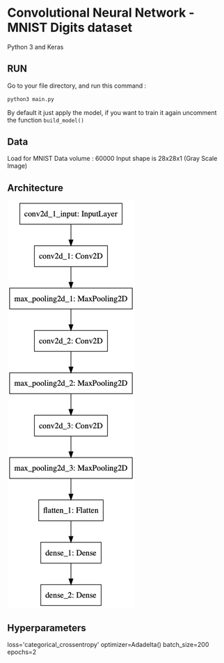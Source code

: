 # Convolutional Neural Network - MNIST Digits dataset
Python 3 and Keras

## RUN
Go to your file directory, and run this command :
```bash
python3 main.py
```
By default it just apply the model, if you want to train it again
uncomment the function ```build_model()```

## Data
Load for MNIST
Data volume : 60000
Input shape is 28x28x1 (Gray Scale Image)

## Architecture
![alt text](model/model.png "Model")

## Hyperparameters

loss='categorical_crossentropy'
optimizer=Adadelta()
batch_size=200
epochs=2
